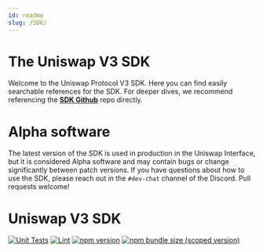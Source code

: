 ```yaml
---
id: readme
slug: /SDK/
---
```

# The Uniswap V3 SDK

Welcome to the Uniswap Protocol V3 SDK. Here you can find easily searchable references for the SDK. For deeper dives, we recommend referencing the [**SDK Github**](https://github.com/Uniswap/uniswap-v3-sdk) repo directly.

# Alpha software

The latest version of the SDK is used in production in the Uniswap Interface,
but it is considered Alpha software and may contain bugs or change significantly between patch versions.
If you have questions about how to use the SDK, please reach out in the `#dev-chat` channel of the Discord.
Pull requests welcome!

# Uniswap V3 SDK

[![Unit Tests](https://github.com/Uniswap/uniswap-v3-sdk/workflows/Unit%20Tests/badge.svg)](https://github.com/Uniswap/uniswap-v3-sdk/actions?query=workflow%3A%22Unit+Tests%22)
[![Lint](https://github.com/Uniswap/uniswap-v3-sdk/workflows/Lint/badge.svg)](https://github.com/Uniswap/uniswap-v3-sdk/actions?query=workflow%3ALint)
[![npm version](https://img.shields.io/npm/v/@uniswap/v3-sdk/latest.svg)](https://www.npmjs.com/package/@uniswap/v3-sdk/v/latest)
[![npm bundle size (scoped version)](https://img.shields.io/bundlephobia/minzip/@uniswap/v3-sdk/latest.svg)](https://bundlephobia.com/result?p=@uniswap/v3-sdk@latest)

